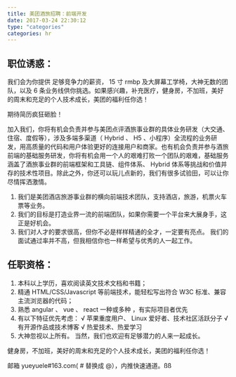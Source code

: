 ```yaml
---
title: 美团酒旅招聘：前端开发
date: 2017-03-24 22:30:12
type: "categories"
categories: hr
---
```





## 职位诱惑：

我们会为你提供 足够竞争力的薪资， 15 寸 rmbp 及大屏幕工学椅，大神无数的团队，以及 6 条业务线供你挑选。如果感兴趣，补充医疗，健身房，不加班，美好的周末和充足的个人技术成长，美团的福利任你选！

期待简历疯狂砸脸！

加入我们，你将有机会负责并参与美团点评酒旅事业群的具体业务研发（大交通、住宿、度假等），涉及多端多渠道（ Hybrid 、 H5 、小程序）全流程的业务研发，用高质量的代码和用户体验更好的连接用户和商家。也有机会负责并参与酒旅前端的基础服务研发，你将有机会用一个人的艰难打败一个团队的艰难，基础服务涵盖了酒旅事业群的前端框架和工具链、组件体系、 Hybrid 体系等挑战和价值并存的技术性项目。除此之外，你还可以玩儿点新的，我们有很多试验田，可以让你尽情挥洒激情。

1. 我们是美团酒店旅游事业群的横向前端技术团队，支持酒店，旅游，机票火车票等业务。 
1. 我们的目标是打造业界一流的前端团队，如果你需要一个平台来大展身手，这正是好机会。
1. 我们对人才的要求很高，但你不必是样样精通的全才，一定要有亮点。 我们的面试通过率并不高，但我相信你也一样希望与优秀的人一起工作。 


## 任职资格：

1. 本科以上学历，喜欢阅读英文技术文档和书籍；
1. 精通 HTML/CSS/Javascript 等前端技术，能轻松写出符合 W3C 标准、兼容主流浏览器的代码；
1. 熟悉 angular 、 vue 、 react 一种或多种 ，有实际项目者优先
1. 有以下特征优先考虑： √ 苹果重度用户、 Linux 爱好者、技术社区活跃分子 √ 有开源作品或技术博客 √ 热爱技术、热爱学习
1. 大神忽视以上所有。
当然，我们也欢迎有足够潜力的人来一起成长。

健身房，不加班，美好的周末和充足的个人技术成长，美团的福利任你选！

邮箱 yueyuele#163.com( # 替换成 @），内推快速通道。ßß
